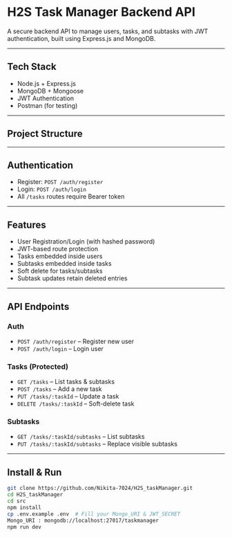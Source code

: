# H2S Task Manager Backend API

A secure backend API to manage users, tasks, and subtasks with JWT authentication, built using Express.js and MongoDB.

---

## Tech Stack
- Node.js + Express.js
- MongoDB + Mongoose
- JWT Authentication
- Postman (for testing)

---

## Project Structure
---

## Authentication

- Register: `POST /auth/register`
- Login: `POST /auth/login`
- All `/tasks` routes require Bearer token

---

## Features

- User Registration/Login (with hashed password)
- JWT-based route protection
- Tasks embedded inside users
- Subtasks embedded inside tasks
- Soft delete for tasks/subtasks
- Subtask updates retain deleted entries

---

## API Endpoints

### Auth
- `POST /auth/register` – Register new user
- `POST /auth/login` – Login user

### Tasks (Protected)
- `GET /tasks` – List tasks & subtasks
- `POST /tasks` – Add a new task
- `PUT /tasks/:taskId` – Update a task
- `DELETE /tasks/:taskId` – Soft-delete task

### Subtasks
- `GET /tasks/:taskId/subtasks` – List subtasks
- `PUT /tasks/:taskId/subtasks` – Replace visible subtasks

---

## Install & Run

```bash
git clone https://github.com/Nikita-7024/H2S_taskManager.git
cd H2S_taskManager
cd src
npm install
cp .env.example .env  # Fill your Mongo_URI & JWT_SECRET
Mongo_URI : mongodb://localhost:27017/taskmanager
npm run dev


